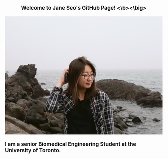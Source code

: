 <p align="center"><big><b>
Welcome to Jane Seo's GitHub Page!
<\b><\big></p>
<p align="center">
  <img width="600" src=JHS.JPG>
</p>

I am a senior Biomedical Engineering Student at the University of Toronto.
